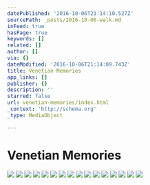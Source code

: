 ```yaml
---
datePublished: '2016-10-06T21:14:10.527Z'
sourcePath: _posts/2016-10-06-walk.md
inFeed: true
hasPage: true
keywords: []
related: []
author: []
via: {}
dateModified: '2016-10-06T21:14:09.743Z'
title: Venetian Memories
app_links: []
publisher: {}
description: ''
starred: false
url: venetian-memories/index.html
_context: 'http://schema.org'
_type: MediaObject

---
```

# Venetian Memories
![](https://s3-us-west-2.amazonaws.com/the-grid-img/p/645d95107f18de2f52a55916678199978d83e434.gif)
![](https://imgflo.herokuapp.com/graph/2b2431f8e7ba7b0/b69b7f667529eae631e2970c83c7333e/croprotate.jpg?cropheight=4910&cropwidth=7360&degrees=0&input=https%3A%2F%2Fthe-grid-user-content.s3-us-west-2.amazonaws.com%2Fb93635d8-839c-479a-8a22-313da3da3747.jpg&x=0&y=0)
![](https://imgflo.herokuapp.com/graph/2b2431f8e7ba7b0/feca3d492388de74db9511edd27d5799/croprotate.jpg?cropheight=4910&cropwidth=7360&degrees=0&input=https%3A%2F%2Fthe-grid-user-content.s3-us-west-2.amazonaws.com%2F70a389c6-8c21-4625-9570-0a41c241d9c9.jpg&x=0&y=0)
![](https://the-grid-user-content.s3-us-west-2.amazonaws.com/3ffa7668-e2fd-49a5-8338-3da36835f41e.jpg)
![](https://the-grid-user-content.s3-us-west-2.amazonaws.com/e6c5e41b-6b13-4e03-a532-803f67662242.jpg)
![](https://imgflo.herokuapp.com/graph/2b2431f8e7ba7b0/8f8c75c1cbbdf8128ffe5ee478d4262e/croprotate.jpg?cropheight=4847&cropwidth=7266&degrees=0&input=https%3A%2F%2Fthe-grid-user-content.s3-us-west-2.amazonaws.com%2Fae32d061-4430-47c9-8622-1d5c8e9847b6.jpg&x=0&y=0)
![](https://the-grid-user-content.s3-us-west-2.amazonaws.com/57e8bb3a-906e-4037-9fee-a9d806f496d9.jpg)
![](https://the-grid-user-content.s3-us-west-2.amazonaws.com/5224ff2f-a9b7-45bc-afdf-f8a4ad45a7b6.jpg)
![](https://the-grid-user-content.s3-us-west-2.amazonaws.com/3f66f04a-79ab-4e5c-9591-6f17e64a3ae0.jpg)
![](https://the-grid-user-content.s3-us-west-2.amazonaws.com/b23f7395-1d75-4a1d-a605-4938fbe6d0e7.jpg)
![](https://the-grid-user-content.s3-us-west-2.amazonaws.com/b75bc4d8-b186-4422-b6f6-3c4901f4b8d1.jpg)
![](https://the-grid-user-content.s3-us-west-2.amazonaws.com/b253a6f5-864d-41fd-8b77-cc469af03fc6.jpg)
![](https://the-grid-user-content.s3-us-west-2.amazonaws.com/1caa18e9-4313-471a-b620-8ecea5bebf6a.jpg)
![](https://the-grid-user-content.s3-us-west-2.amazonaws.com/80203298-9441-4094-84f1-10c496be4e06.jpg)
![](https://the-grid-user-content.s3-us-west-2.amazonaws.com/cafe2564-7963-4470-b7b2-913579aff6df.jpg)
![](https://the-grid-user-content.s3-us-west-2.amazonaws.com/7879307a-a651-48cb-b44d-54c46ec6d86d.jpg)